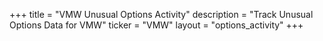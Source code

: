 +++
title = "VMW Unusual Options Activity"
description = "Track Unusual Options Data for VMW"
ticker = "VMW"
layout = "options_activity"
+++

